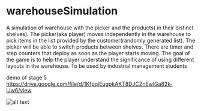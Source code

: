 # warehouseSimulation
A simulation of warehouse with the picker and the products( in their distinct shelves). The picker(aka player) moves independently in the warehouse to pick items in the list provided by the customer(randomly generated list). The picker will be able to switch products between shelves. There are timer and step counters that deploy as soon as the player starts moving. The goal of the game is to help the player understand the significance of using different layouts in the warehouse.
To be used by industrial management students

demo of stage 5
https://drive.google.com/file/d/1KfpqjEugpkAKT8DJCZnEwlGa82k-iJw6/view

![alt text](https://drive.google.com/file/d/1RWa61esSJMIVbuDPfdEYJrXVVsxCirxV/view?usp=sharing)
